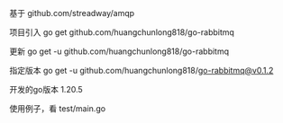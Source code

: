 基于 github.com/streadway/amqp

项目引入
go get github.com/huangchunlong818/go-rabbitmq

更新
go get -u github.com/huangchunlong818/go-rabbitmq

指定版本
go get -u github.com/huangchunlong818/go-rabbitmq@v0.1.2

开发的go版本 1.20.5

使用例子，看 test/main.go
